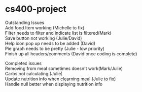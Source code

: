 # cs400-project

Outstanding Issues<br>
Add food Item working (Michelle to fix)<br>
Filter needs to filter and indicate list is filtered(Mark)<br>
Save button not working (Julie/David) <br>
Help icon pop up needs to be added (David)<Br>
Pie graph needs to be pretty (Julie - low priority)<Br>
Finish up all headers/comments (David once coding is complete)<br>


Completed issues <br>
Removing from meal sometimes doesn't work(Mark/Julie)<br>
Carbs not calculating (Julie)<br>
Update nutrition info when clearning meal (Julie to fix)<br>
Handle null better when displaying nutrition info<br>
